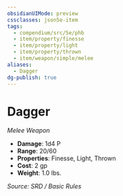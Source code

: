```yaml
---
obsidianUIMode: preview
cssclasses: json5e-item
tags:
  - compendium/src/5e/phb
  - item/property/finesse
  - item/property/light
  - item/property/thrown
  - item/weapon/simple/melee
aliases:
  - Dagger
dg-publish: true
---
```

# Dagger
*Melee Weapon*  

- **Damage**: 1d4 P
- **Range**: 20/60
- **Properties**: Finesse, Light, Thrown
- **Cost**: 2 gp
- **Weight**: 1.0 lbs.

*Source: SRD / Basic Rules*